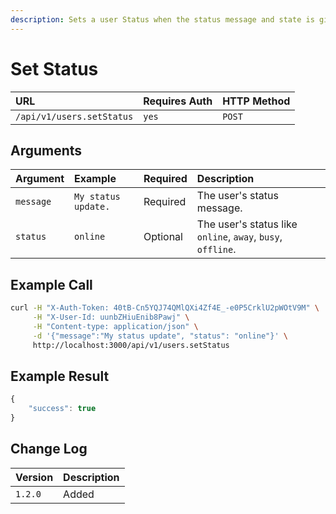 ```yaml
---
description: Sets a user Status when the status message and state is given.
---
```


# Set Status

| URL | Requires Auth | HTTP Method |
| :--- | :--- | :--- |
| `/api/v1/users.setStatus` | `yes` | `POST` |

## Arguments

| Argument | Example | Required | Description |
| :--- | :--- | :--- | :--- |
| `message` | `My status update.` | Required | The user's status message. |
| `status` | `online` | Optional | The user's status like `online`, `away`, `busy`, `offline`. |

## Example Call

```bash
curl -H "X-Auth-Token: 40tB-Cn5YQJ74QMlQXi4Zf4E_-e0P5CrklU2pWOtV9M" \
     -H "X-User-Id: uunbZHiuEnib8Pawj" \
     -H "Content-type: application/json" \
     -d '{"message":"My status update", "status": "online"}' \
     http://localhost:3000/api/v1/users.setStatus
```

## Example Result

```javascript
{
    "success": true
}
```

## Change Log

| Version | Description |
| :--- | :--- |
| `1.2.0` | Added |

